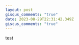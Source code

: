 ```yaml
---
layout: post
gisqus_comments: "true"
date: 2023-08-29T22:31:42.349Z
giscus_comments: "true"
---
```

test